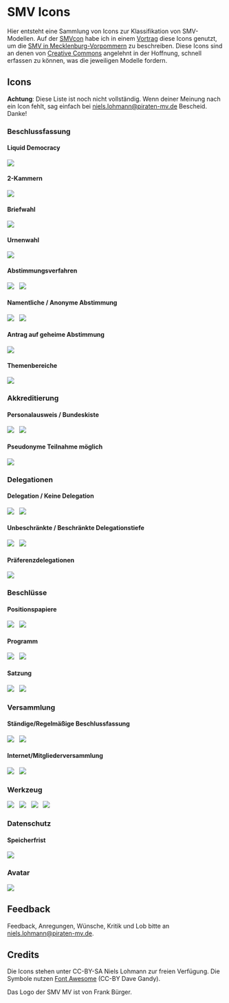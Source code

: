 # SMV Icons

Hier entsteht eine Sammlung von Icons zur Klassifikation von SMV-Modellen. Auf der [SMVcon](http://smvcon.piratenpartei-mv.de) habe ich in einem [Vortrag](https://speakerdeck.com/piratenmv/smv-mv) diese Icons genutzt, um die [SMV in Mecklenburg-Vorpommern](http://smv.piratenpartei-mv.de) zu beschreiben. Diese Icons sind an denen von [Creative Commons](http://creativecommons.org) angelehnt in der Hoffnung, schnell erfassen zu können, was die jeweiligen Modelle fordern.

## Icons

**Achtung**: Diese Liste ist noch nicht vollständig. Wenn deiner Meinung nach ein Icon fehlt, sag einfach bei <niels.lohmann@piraten-mv.de> Bescheid. Danke!

### Beschlussfassung

#### Liquid Democracy

<img src="https://raw.github.com/nlohmann/smv_icons/master/thumbs/smv_liquiddemocracy_thumb.png">

#### 2-Kammern

<img src="https://raw.github.com/nlohmann/smv_icons/master/thumbs/smv_2kammern_thumb.png">

#### Briefwahl

<img src="https://raw.github.com/nlohmann/smv_icons/master/thumbs/smv_briefwahl_thumb.png">

#### Urnenwahl

<img src="https://raw.github.com/nlohmann/smv_icons/master/thumbs/smv_urnenwahl_thumb.png">

#### Abstimmungsverfahren

<img src="https://raw.github.com/nlohmann/smv_icons/master/thumbs/smv_schulze_thumb.png">
&nbsp;
<img src="https://raw.github.com/nlohmann/smv_icons/master/thumbs/smv_approval_thumb.png">

#### Namentliche / Anonyme Abstimmung

<img src="https://raw.github.com/nlohmann/smv_icons/master/thumbs/smv_namentlich_thumb.png">
&nbsp;
<img src="https://raw.github.com/nlohmann/smv_icons/master/thumbs/smv_anonym_thumb.png">

#### Antrag auf geheime Abstimmung

<img src="https://raw.github.com/nlohmann/smv_icons/master/thumbs/smv_geheim_thumb.png">

#### Themenbereiche

<img src="https://raw.github.com/nlohmann/smv_icons/master/thumbs/smv_themenbereiche_thumb.png">

### Akkreditierung

#### Personalausweis / Bundeskiste

<img src="https://raw.github.com/nlohmann/smv_icons/master/thumbs/smv_akkreditierung_thumb.png">
&nbsp;
<img src="https://raw.github.com/nlohmann/smv_icons/master/thumbs/smv_bundeskiste_thumb.png">

#### Pseudonyme Teilnahme möglich

<img src="https://raw.github.com/nlohmann/smv_icons/master/thumbs/smv_pseodonym_thumb.png">

### Delegationen

#### Delegation / Keine Delegation

<img src="https://raw.github.com/nlohmann/smv_icons/master/thumbs/smv_delegation_thumb.png">
&nbsp;
<img src="https://raw.github.com/nlohmann/smv_icons/master/thumbs/smv_nodelegation_thumb.png">

#### Unbeschränkte / Beschränkte Delegationstiefe

<img src="https://raw.github.com/nlohmann/smv_icons/master/thumbs/smv_delegationendless_thumb.png">
&nbsp;
<img src="https://raw.github.com/nlohmann/smv_icons/master/thumbs/smv_delegation1_thumb.png">

#### Präferenzdelegationen

<img src="https://raw.github.com/nlohmann/smv_icons/master/thumbs/smv_prefdelegation_thumb.png">

### Beschlüsse

#### Positionspapiere

<img src="https://raw.github.com/nlohmann/smv_icons/master/thumbs/smv_positionspapier_thumb.png">
&nbsp;
<img src="https://raw.github.com/nlohmann/smv_icons/master/thumbs/smv_nopositionspapier_thumb.png">

#### Programm

<img src="https://raw.github.com/nlohmann/smv_icons/master/thumbs/smv_programm_thumb.png">
&nbsp;
<img src="https://raw.github.com/nlohmann/smv_icons/master/thumbs/smv_noprogramm_thumb.png">

#### Satzung

<img src="https://raw.github.com/nlohmann/smv_icons/master/thumbs/smv_satzung_thumb.png">
&nbsp;
<img src="https://raw.github.com/nlohmann/smv_icons/master/thumbs/smv_nosatzung_thumb.png">

### Versammlung

#### Ständige/Regelmäßige Beschlussfassung

<img src="https://raw.github.com/nlohmann/smv_icons/master/thumbs/smv_staendig_thumb.png">
&nbsp;
<img src="https://raw.github.com/nlohmann/smv_icons/master/thumbs/smv_regelmaessig_thumb.png">

#### Internet/Mitgliederversammlung

<img src="https://raw.github.com/nlohmann/smv_icons/master/thumbs/smv_internet_thumb.png">
&nbsp;
<img src="https://raw.github.com/nlohmann/smv_icons/master/thumbs/smv_mitgliederversammlung_thumb.png">

### Werkzeug

<img src="https://raw.github.com/nlohmann/smv_icons/master/thumbs/smv_lqfb_thumb.png">
&nbsp;
<img src="https://raw.github.com/nlohmann/smv_icons/master/thumbs/smv_piratefeedback_thumb.png">
&nbsp;
<img src="https://raw.github.com/nlohmann/smv_icons/master/thumbs/smv_wikiarguments_thumb.png">
&nbsp;
<img src="https://raw.github.com/nlohmann/smv_icons/master/thumbs/smv_limesurvey_thumb.png">

### Datenschutz

#### Speicherfrist

<img src="https://raw.github.com/nlohmann/smv_icons/master/thumbs/smv_speicherfrist365_thumb.png">

### Avatar

<img src="https://raw.github.com/nlohmann/smv_icons/master/thumbs/smv_mv_thumb.png">


## Feedback

Feedback, Anregungen, Wünsche, Kritik und Lob bitte an niels.lohmann@piraten-mv.de.

## Credits

Die Icons stehen unter CC-BY-SA Niels Lohmann zur freien Verfügung. Die Symbole nutzen [Font Awesome](http://fortawesome.github.com/Font-Awesome/) (CC-BY Dave Gandy).

Das Logo der SMV MV ist von Frank Bürger.
